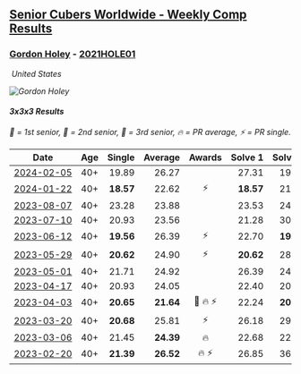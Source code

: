 <style>table {white-space: nowrap;}</style>
<link rel="stylesheet" type="text/css" href="/scw-comp/css/flags.css" />

## [Senior Cubers Worldwide - Weekly Comp Results](/scw-comp/results/)
### [Gordon Holey](README.md) - [2021HOLE01](https://www.worldcubeassociation.org/persons/2021HOLE01?event=333)

<i class="flag flag-US" />&nbsp;United States

![Gordon Holey](1642020105.jpg)

#### 3x3x3 Results

<span style="white-space: nowrap;">🥇 = 1st senior</span>, <span style="white-space: nowrap;">🥈 = 2nd senior</span>, <span style="white-space: nowrap;">🥉 = 3rd senior</span>, <span style="white-space: nowrap;">🔥 = PR average</span>, <span style="white-space: nowrap;">⚡ = PR single</span>.

| Date | Age | Single | Average | Awards | Solve 1 | Solve 2 | Solve 3 | Solve 4 | Solve 5 | Video |
| :--: | :--: | --: | --: | :--: | --: | --: | --: | --: | --: | :-- |
| [2024-02-05](../../results/2024-02-05/333.md) | 40+ | 19.89 | 26.27 |  | 27.31 | 19.89 | 27.00 | 26.61 | 25.19 | [Desktop](https://www.facebook.com/766997877/videos/203588686146311) / [Mobile](https://m.facebook.com/766997877/videos/203588686146311) |
| [2024-01-22](../../results/2024-01-22/333.md) | 40+ | **18.57** | 22.62 | ⚡ | **18.57** | 21.52 | 29.57 | 24.24 | 22.11 | [Desktop](https://www.facebook.com/766997877/videos/380340321249061) / [Mobile](https://m.facebook.com/766997877/videos/380340321249061) |
| [2023-08-07](../../results/2023-08-07/333.md) | 40+ | 23.28 | 23.88 |  | 23.53 | 24.59 | 23.28 | 27.06 | 23.53 | [Desktop](https://www.facebook.com/766997877/videos/1367290993883851) / [Mobile](https://m.facebook.com/766997877/videos/1367290993883851) |
| [2023-07-10](../../results/2023-07-10/333.md) | 40+ | 20.93 | 23.56 |  | 21.28 | 30.12 | 21.40 | 28.01 | 20.93 | [Desktop](https://www.facebook.com/events/198208716234931/permalink/203284699060666) / [Mobile](https://m.facebook.com/events/198208716234931?view=permalink&id=203284699060666) |
| [2023-06-12](../../results/2023-06-12/333.md) | 40+ | **19.56** | 26.39 | ⚡ | 22.70 | **19.56** | DNF | 27.90 | 28.57 | [Desktop](https://www.facebook.com/events/2098018943739146/permalink/2105973696277004) / [Mobile](https://m.facebook.com/events/2098018943739146?view=permalink&id=2105973696277004) |
| [2023-05-29](../../results/2023-05-29/333.md) | 40+ | **20.62** | 24.90 | ⚡ | **20.62** | 28.95 | 26.18 | 24.25 | 24.27 | [Desktop](https://www.facebook.com/766997877/videos/770915944747178) / [Mobile](https://m.facebook.com/766997877/videos/770915944747178) |
| [2023-05-01](../../results/2023-05-01/333.md) | 40+ | 21.71 | 24.92 |  | 26.39 | 24.93 | 25.38 | 21.71 | 24.46 | [Desktop](https://www.facebook.com/766997877/videos/250718377630088) / [Mobile](https://m.facebook.com/766997877/videos/250718377630088) |
| [2023-04-17](../../results/2023-04-17/333.md) | 40+ | 20.93 | 24.05 |  | 22.40 | 20.93 | 29.42 | 24.49 | 25.27 | [Desktop](https://www.facebook.com/766997877/videos/627603272565014) / [Mobile](https://m.facebook.com/766997877/videos/627603272565014) |
| [2023-04-03](../../results/2023-04-03/333.md) | 40+ | **20.65** | **21.64** | 🥉 🔥 ⚡ | 22.24 | **20.65** | 21.91 | 20.76 | 23.81 | [Desktop](https://www.facebook.com/766997877/videos/773236254151635) / [Mobile](https://m.facebook.com/766997877/videos/773236254151635) |
| [2023-03-20](../../results/2023-03-20/333.md) | 40+ | **20.68** | 25.81 | ⚡ | 26.18 | 29.63 | 21.63 | 30.06 | **20.68** | [Desktop](https://www.facebook.com/766997877/videos/1787580071678487) / [Mobile](https://m.facebook.com/766997877/videos/1787580071678487) |
| [2023-03-06](../../results/2023-03-06/333.md) | 40+ | 21.45 | **24.39** | 🔥 | 22.68 | 22.92 | 28.86 | 21.45 | 27.58 | [Desktop](https://www.facebook.com/766997877/videos/1750397598688642) / [Mobile](https://m.facebook.com/766997877/videos/1750397598688642) |
| [2023-02-20](../../results/2023-02-20/333.md) | 40+ | **21.39** | **26.52** | 🔥 ⚡ | 26.85 | 36.14 | 31.05 | **21.39** | 21.66 | [Desktop](https://www.facebook.com/events/569225115154363/permalink/574076274669247) / [Mobile](https://m.facebook.com/events/569225115154363?view=permalink&id=574076274669247) |


<!-- Global site tag (gtag.js) - Google Analytics -->
<script async src="https://www.googletagmanager.com/gtag/js?id=UA-86348435-3"></script>
<script>window.dataLayer = window.dataLayer || []; function gtag() {dataLayer.push(arguments);} gtag('js', new Date()); gtag('config', 'UA-86348435-3');</script>
